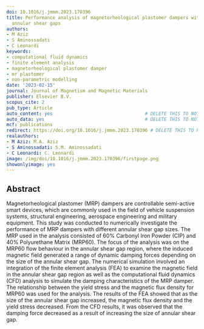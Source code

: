 ```yaml
---
doi: 10.1016/j.jmmm.2023.170396
title: Performance analysis of magnetorheological plastomer dampers with different
  annular shear gaps
authors:
- M Aziz
- S Aminossadati
- C Leonardi
keywords:
- computational fluid dynamics
- finite element analysis
- magnetorheological plastomer damper
- mr plastomer
- non-parametric modelling
date: '2023-02-15'
journal: Journal of Magnetism and Magnetic Materials
publisher: Elsevier B.V.
scopus_cite: 2
pub_type: Article
auto_content: yes                                  # DELETE THIS TO NOT AUTO GENERATE CONTENT
auto_data: yes                                     # DELETE THIS TO NOT AUTO GENERATE METADATA
mcf: publications
redirect: https://doi.org/10.1016/j.jmmm.2023.170396 # DELETE THIS TO NOT REDIRECT
realauthors:
- M Aziz: M.A. Aziz
- S Aminossadati: S.M. Aminossadati
- C Leonardi: C. Leonardi
image: /img/doi/10.1016/j.jmmm.2023.170396/firstpage.png
showonlyimage: yes
---
```



## Abstract
Magnetorheological plastomer (MRP) dampers are controllable semi-active smart devices, which are commonly used in the field of vehicle suspension systems, structural engineering, aerospace engineering and military equipment. This study was conducted to numerically investigate the performance of MRP dampers with different annular shear gap sizes. The MRP used in the analysis consisted of 60% Carbonyl Iron Powder (CIP) and 40% Polyurethane Matrix (MRP60). The focus of the analysis was on the MRP60 flow behaviour in the annular shear gap region, where the induced magnetic field generated a range of dynamic damping forces depending on the size of the annular shear gap. The numerical simulation involved an integration of the finite element analysis (FEA) to examine the magnetic field in the annular shear gap region as well as the computational fluid dynamics (CFD) analysis to simulate the damping characteristics of the MRP damper. The relationship between the yield stress and the magnetic flux density for MRP60 was used for the analysis. The results of the FEA showed that as the size of the annular shear gap increased, the magnetic flux density and the yield stress decreased. From the CFD results, it was observed that the damping force decreased as a result of increasing the size of annular shear gap.

